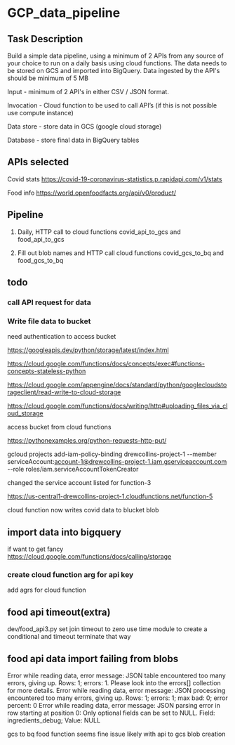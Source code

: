 # GCP_data_pipeline

## Task Description

Build a simple data pipeline, using a minimum of 2 APIs from any source of your choice to run on a daily basis using cloud functions. The data needs to be stored on GCS and imported into BigQuery.
Data ingested by the API's should be minimum of 5 MB

Input - minimum of 2 API's in either CSV / JSON format.

Invocation - Cloud function to be used to call API’s (if this is not possible use compute instance)

Data store - store data in GCS (google cloud storage)

Database - store final data in BigQuery tables

## APIs selected

Covid stats https://covid-19-coronavirus-statistics.p.rapidapi.com/v1/stats

Food info https://world.openfoodfacts.org/api/v0/product/

## Pipeline

1. Daily, HTTP call to cloud functions covid_api_to_gcs and food_api_to_gcs

2. Fill out blob names and HTTP call cloud functions covid_gcs_to_bq and food_gcs_to_bq

## todo

### call API request for data

### Write file data to bucket

need authentication to access bucket

https://googleapis.dev/python/storage/latest/index.html

https://cloud.google.com/functions/docs/concepts/exec#functions-concepts-stateless-python

https://cloud.google.com/appengine/docs/standard/python/googlecloudstorageclient/read-write-to-cloud-storage

https://cloud.google.com/functions/docs/writing/http#uploading_files_via_cloud_storage

access bucket from cloud functions

https://pythonexamples.org/python-requests-http-put/

gcloud projects add-iam-policy-binding drewcollins-project-1 --member serviceAccount:account-1@drewcollins-project-1.iam.gserviceaccount.com --role roles/iam.serviceAccountTokenCreator

changed the service account listed for function-3

https://us-central1-drewcollins-project-1.cloudfunctions.net/function-5

cloud function now writes covid data to blucket blob

## import data into bigquery

if want to get fancy
https://cloud.google.com/functions/docs/calling/storage

### create cloud function arg for api key

add agrs for cloud function

## food api timeout(extra)

dev/food_api3.py
set join timeout to zero
use time module to create a conditional and timeout terminate that way

## food api data import failing from blobs

Error while reading data, error message: JSON table encountered too many errors, giving up. Rows: 1; errors: 1. Please look into the errors[] collection for more details.
Error while reading data, error message: JSON processing encountered too many errors, giving up. Rows: 1; errors: 1; max bad: 0; error percent: 0
Error while reading data, error message: JSON parsing error in row starting at position 0: Only optional fields can be set to NULL. Field: ingredients_debug; Value: NULL

gcs to bq food function seems fine
issue likely with api to gcs blob creation